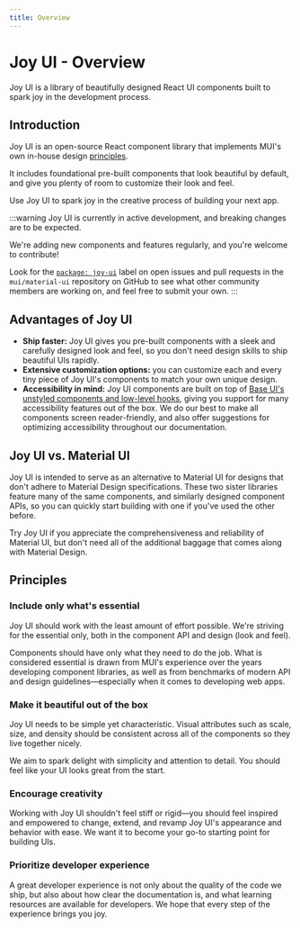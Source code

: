 ```yaml
---
title: Overview
---
```


# Joy UI - Overview

<p class="description">Joy UI is a library of beautifully designed React UI components built to spark joy in the development process.</p>

## Introduction

Joy UI is an open-source React component library that implements MUI's own in-house design [principles](#principles).

It includes foundational pre-built components that look beautiful by default, and give you plenty of room to customize their look and feel.

Use Joy UI to spark joy in the creative process of building your next app.

:::warning
Joy UI is currently in active development, and breaking changes are to be expected.

We're adding new components and features regularly, and you're welcome to contribute!

Look for the [`package: joy-ui`](https://github.com/mui/material-ui/labels/package%3A%20joy-ui) label on open issues and pull requests in the `mui/material-ui` repository on GitHub to see what other community members are working on, and feel free to submit your own.
:::

## Advantages of Joy UI

- **Ship faster:** Joy UI gives you pre-built components with a sleek and carefully designed look and feel, so you don't need design skills to ship beautiful UIs rapidly.
- **Extensive customization options:** you can customize each and every tiny piece of Joy UI's components to match your own unique design.
- **Accessibility in mind:** Joy UI components are built on top of [Base UI's unstyled components and low-level hooks](/base-ui/getting-started/), giving you support for many accessibility features out of the box.
  We do our best to make all components screen reader-friendly, and also offer suggestions for optimizing accessibility throughout our documentation.

## Joy UI vs. Material UI

Joy UI is intended to serve as an alternative to Material UI for designs that don't adhere to Material Design specifications.
These two sister libraries feature many of the same components, and similarly designed component APIs, so you can quickly start building with one if you've used the other before.

Try Joy UI if you appreciate the comprehensiveness and reliability of Material UI, but don't need all of the additional baggage that comes along with Material Design.

## Principles

### Include only what's essential

Joy UI should work with the least amount of effort possible.
We're striving for the essential only, both in the component API and design (look and feel).

Components should have only what they need to do the job.
What is considered essential is drawn from MUI's experience over the years developing component libraries, as well as from benchmarks of modern API and design guidelines—especially when it comes to developing web apps.

### Make it beautiful out of the box

Joy UI needs to be simple yet characteristic.
Visual attributes such as scale, size, and density should be consistent across all of the components so they live together nicely.

We aim to spark delight with simplicity and attention to detail.
You should feel like your UI looks great from the start.

### Encourage creativity

Working with Joy UI shouldn't feel stiff or rigid—you should feel inspired and empowered to change, extend, and revamp Joy UI's appearance and behavior with ease.
We want it to become your go-to starting point for building UIs.

### Prioritize developer experience

A great developer experience is not only about the quality of the code we ship, but also about how clear the documentation is, and what learning resources are available for developers.
We hope that every step of the experience brings you joy.
